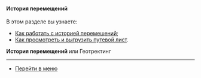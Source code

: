 #### История перемещений
В этом разделе вы узнаете:
<html>
<meta charset="utf-8">
<title>Быстрый переход внутри документа</title>
<ul>
    <li><a href="#geo">Как работать с историей перемещений</a>;</li>
    <li><a href="#waybill">Как просмотреть и выгрузить путевой лист</a>.</li>

</ul>
</html>

<p><strong>История перемещений</strong> или Геотректинг </p>

____
- [Перейти в меню](http://wiki.hubex.ru)
